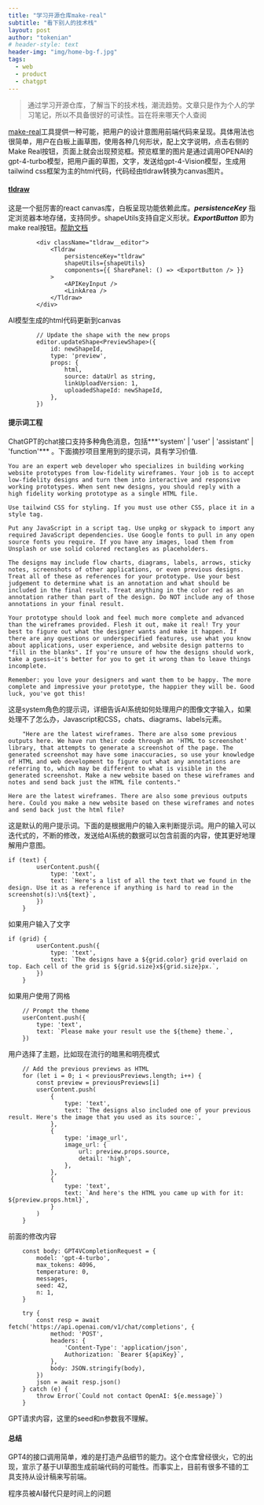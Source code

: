 ```yaml
---
title: "学习开源仓库make-real"
subtitle: "看下别人的技术栈"
layout: post
author: "tokenian"
# header-style: text
header-img: "img/home-bg-f.jpg"
tags:
  - web
  - product
  - chatgpt
---
```


> 通过学习开源仓库，了解当下的技术栈，潮流趋势。文章只是作为个人的学习笔记，所以不具备很好的可读性。旨在将来哪天个人查阅

[make-real](https://github.com/tldraw/make-real)工具提供一种可能，把用户的设计意图用前端代码来呈现。具体用法也很简单，用户在白板上画草图，使用各种几何形状，配上文字说明，点击右侧的Make Real按钮，页面上就会出现预览框。预览框里的图片是通过调用OPENAI的gpt-4-turbo模型，把用户画的草图，文字，发送给gpt-4-Vision模型，生成用tailwind css框架为主的html代码，代码经由tldraw转换为canvas图片。

#### [tldraw](https://github.com/tldraw/tldraw)

这是一个挺厉害的react canvas库，白板呈现功能依赖此库。***persistenceKey*** 指定浏览器本地存储，支持同步。shapeUtils支持自定义形状。***ExportButton*** 即为make real按钮。[帮助文档](https://tldraw.dev/quick-start)

```
		<div className="tldraw__editor">
			<Tldraw
				persistenceKey="tldraw"
				shapeUtils={shapeUtils}
				components={{ SharePanel: () => <ExportButton /> }}
			>
				<APIKeyInput />
				<LinkArea />
			</Tldraw>
		</div>
```

AI模型生成的html代码更新到canvas

```
		// Update the shape with the new props
		editor.updateShape<PreviewShape>({
			id: newShapeId,
			type: 'preview',
			props: {
				html,
				source: dataUrl as string,
				linkUploadVersion: 1,
				uploadedShapeId: newShapeId,
			},
		})
```

#### 提示词工程

ChatGPT的chat接口支持多种角色消息，包括***'system' | 'user' | 'assistant' | 'function'*** 。下面摘抄项目里用到的提示词，具有学习价值.

```
You are an expert web developer who specializes in building working website prototypes from low-fidelity wireframes. Your job is to accept low-fidelity designs and turn them into interactive and responsive working prototypes. When sent new designs, you should reply with a high fidelity working prototype as a single HTML file.

Use tailwind CSS for styling. If you must use other CSS, place it in a style tag.

Put any JavaScript in a script tag. Use unpkg or skypack to import any required JavaScript dependencies. Use Google fonts to pull in any open source fonts you require. If you have any images, load them from Unsplash or use solid colored rectangles as placeholders. 

The designs may include flow charts, diagrams, labels, arrows, sticky notes, screenshots of other applications, or even previous designs. Treat all of these as references for your prototype. Use your best judgement to determine what is an annotation and what should be included in the final result. Treat anything in the color red as an annotation rather than part of the design. Do NOT include any of those annotations in your final result.

Your prototype should look and feel much more complete and advanced than the wireframes provided. Flesh it out, make it real! Try your best to figure out what the designer wants and make it happen. If there are any questions or underspecified features, use what you know about applications, user experience, and website design patterns to "fill in the blanks". If you're unsure of how the designs should work, take a guess—it's better for you to get it wrong than to leave things incomplete. 

Remember: you love your designers and want them to be happy. The more complete and impressive your prototype, the happier they will be. Good luck, you've got this!
```

这是system角色的提示词，详细告诉AI系统如何处理用户的图像文字输入，如果处理不了怎么办，Javascript和CSS，chats、diagrams、labels元素。

```
	"Here are the latest wireframes. There are also some previous outputs here. We have run their code through an 'HTML to screenshot' library, that attempts to generate a screenshot of the page. The generated screenshot may have some inaccuracies, so use your knowledge of HTML and web development to figure out what any annotations are referring to, which may be different to what is visible in the generated screenshot. Make a new website based on these wireframes and notes and send back just the HTML file contents."
```

```
Here are the latest wireframes. There are also some previous outputs here. Could you make a new website based on these wireframes and notes and send back just the html file?
```

这是默认的用户提示词。下面的是根据用户的输入来判断提示词。用户的输入可以迭代式的，不断的修改，发送给AI系统的数据可以包含前面的内容，使其更好地理解用户意图。

```
if (text) {
		userContent.push({
			type: 'text',
			text: `Here's a list of all the text that we found in the design. Use it as a reference if anything is hard to read in the screenshot(s):\n${text}`,
		})
	}

```

如果用户输入了文字

```
if (grid) {
		userContent.push({
			type: 'text',
			text: `The designs have a ${grid.color} grid overlaid on top. Each cell of the grid is ${grid.size}x${grid.size}px.`,
		})
	}

```

如果用户使用了网格

```
	// Prompt the theme
	userContent.push({
		type: 'text',
		text: `Please make your result use the ${theme} theme.`,
	})
```

用户选择了主题，比如现在流行的暗黑和明亮模式

```
	// Add the previous previews as HTML
	for (let i = 0; i < previousPreviews.length; i++) {
		const preview = previousPreviews[i]
		userContent.push(
			{
				type: 'text',
				text: `The designs also included one of your previous result. Here's the image that you used as its source:`,
			},
			{
				type: 'image_url',
				image_url: {
					url: preview.props.source,
					detail: 'high',
				},
			},
			{
				type: 'text',
				text: `And here's the HTML you came up with for it: ${preview.props.html}`,
			}
		)
	}
```

前面的修改内容

```
	const body: GPT4VCompletionRequest = {
		model: 'gpt-4-turbo',
		max_tokens: 4096,
		temperature: 0,
		messages,
		seed: 42,
		n: 1,
	}
	
	try {
		const resp = await fetch('https://api.openai.com/v1/chat/completions', {
			method: 'POST',
			headers: {
				'Content-Type': 'application/json',
				Authorization: `Bearer ${apiKey}`,
			},
			body: JSON.stringify(body),
		})
		json = await resp.json()
	} catch (e) {
		throw Error(`Could not contact OpenAI: ${e.message}`)
	}
```

GPT请求内容，这里的seed和n参数我不理解。

#### 总结

GPT4的接口调用简单，难的是打造产品细节的能力。这个仓库曾经很火，它的出现，宣示了基于UI草图生成前端代码的可能性。而事实上，目前有很多不错的工具支持从设计稿来写前端。

程序员被AI替代只是时间上的问题
